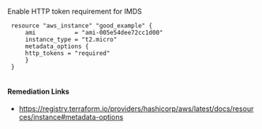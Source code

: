 
Enable HTTP token requirement for IMDS

```hcl
 resource "aws_instance" "good_example" {
	 ami           = "ami-005e54dee72cc1d00"
	 instance_type = "t2.micro"
	 metadata_options {
	 http_tokens = "required"
	 }	
 }
 
```

#### Remediation Links
 - https://registry.terraform.io/providers/hashicorp/aws/latest/docs/resources/instance#metadata-options

